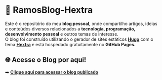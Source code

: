 # 📖 RamosBlog-Hextra  

Este é o repositório do meu **blog pessoal**, onde compartilho artigos, ideias e conteúdos diversos relacionados a **tecnologia, programação, desenvolvimento pessoal** e outros temas de interesse.  
O blog foi construído utilizando o gerador de sites estáticos [**Hugo**](https://gohugo.io/) com o tema [**Hextra**](https://imfing.github.io/hextra/) e está hospedado gratuitamente no **GitHub Pages**.  

## 🌐 Acesse o Blog por aqui!  

➡️ **[Clique aqui para acessar o blog publicado](https://ramos902.github.io/RamosBlog-Hextra/)**  

